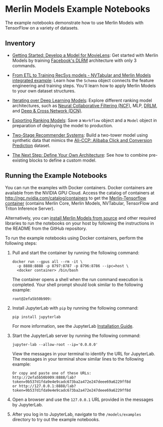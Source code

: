 # Merlin Models Example Notebooks

The example notebooks demonstrate how to use Merlin Models with TensorFlow on a variety of datasets.

## Inventory

- [Getting Started: Develop a Model for MovieLens](01-Getting-started.ipynb): Get started with Merlin Models by training [Facebook's DLRM](https://arxiv.org/pdf/1906.00091.pdf) architecture with only 3 commands.

- [From ETL to Training RecSys models - NVTabular and Merlin Models integrated example](02-Merlin-Models-and-NVTabular-integration.ipynb): Learn how the `Schema` object connects the feature engineering and training steps. You'll learn how to apply Merlin Models to your own dataset structures.

- [Iterating over Deep Learning Models](03-Exploring-different-models.ipynb): Explore different ranking model architectures, such as [Neural Collaborative Filtering (NCF)](https://arxiv.org/pdf/1708.05031.pdf), MLP, [DRLM](https://arxiv.org/abs/1906.00091.pdf), and [Deep & Cross Network (DCN)](https://arxiv.org/pdf/1708.05123.pdf).

- [Exporting Ranking Models](04-Exporting-ranking-models.ipynb): Save a `Workflow` object and a `Model` object in preparation of deploying the model to production.

- [Two-Stage Recommender Systems](05-Retrieval-Model.ipynb): Build a two-tower model using synthetic data that mimics the [Ali-CCP: Alibaba Click and Conversion Prediction](https://tianchi.aliyun.com/dataset/dataDetail?dataId=408#1) dataset.

- [The Next Step: Define Your Own Architecture](06-Define-your-own-architecture-with-Merlin-Models.ipynb): See how to combine pre-existing blocks to define a custom model.

## Running the Example Notebooks

You can run the examples with Docker containers.
Docker containers are available from the NVIDIA GPU Cloud.
Access the catalog of containers at <http://ngc.nvidia.com/catalog/containers> to get the
[Merlin-Tensorflow container](https://catalog.ngc.nvidia.com/orgs/nvidia/teams/merlin/containers/merlin-tensorflow)
(contains Merlin Core, Merlin Models, NVTabular, TensorFlow and Triton Inference Server).

Alternatively, you can [install Merlin Models from source](https://github.com/NVIDIA-Merlin/models#installing-merlin-models-from-source) and other required libraries to run the notebooks on your host by following the instructions in the README from the GitHub repository.

To run the example notebooks using Docker containers, perform the following steps:

1. Pull and start the container by running the following command:

   ```shell
   docker run --gpus all --rm -it \
     -p 8888:8888 -p 8797:8787 -p 8796:8786 --ipc=host \
     <docker container> /bin/bash
   ```

   The container opens a shell when the run command execution is completed.
   Your shell prompt should look similar to the following example:

   ```shell
   root@2efa5b50b909:
   ```

2. Install JupyterLab with `pip` by running the following command:

   ```shell
   pip install jupyterlab
   ```

   For more information, see the JupyterLab [Installation Guide](https://jupyterlab.readthedocs.io/en/stable/getting_started/installation.html).

3. Start the JupyterLab server by running the following command:

   ```shell
   jupyter-lab --allow-root --ip='0.0.0.0'
   ```

   View the messages in your terminal to identify the URL for JupyterLab.
   The messages in your terminal show similar lines to the following example:

   ```shell
   Or copy and paste one of these URLs:
   http://2efa5b50b909:8888/lab?token=9b537d1fda9e4e9cadc673ba2a472e247deee69a6229ff8d
   or http://127.0.0.1:8888/lab?token=9b537d1fda9e4e9cadc673ba2a472e247deee69a6229ff8d
   ```

4. Open a browser and use the `127.0.0.1` URL provided in the messages by JupyterLab.

5. After you log in to JupyterLab, navigate to the `/models/examples` directory to try out the example notebooks.
